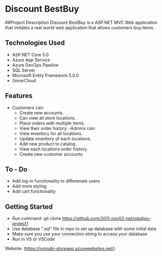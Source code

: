 # Discount BestBuy
##Project Description 
Discount BestBuy is a ASP.NET MVC Web application that imitates a real world web application that allows customers buy items.

## Technologies Used
- ASP.NET Core 5.0
- Azure App Service
- Azure DevOps Pipeline
- SQL Server
- Microsoft Entity Framework 5.0.0 
- SonarCloud

## Features
- Customers can: 
   - Create new accounts.
   - Can view all store locations.
   - Place orders with multiple items.
   - View their order history.
 -Admins can:
   - View inventory for all locations.
   - Update inventory of each locations.
   - Add new product to catalog.
   - View each locations order history.
   - Create new customer accounts.
   
 ## To - Do
 - Add log-in functionality to differenate users
 - Add more styling
 - Add cart functionality
 
## Getting Started
- Run command: git clone https://github.com/2011-nov02-net/oladipo-project1
- Use database ".sql" file in repo to set up database with some initial data
- Make sure you use your connection string to access your database 
- Run in VS or VSCode

Website: (https://osinubi-storeapp.azurewebsites.net/)






